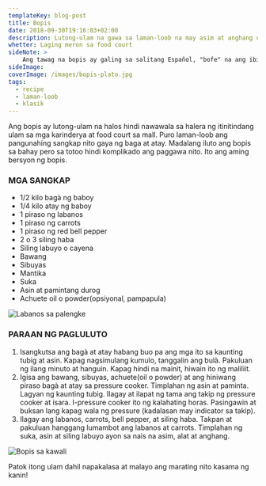 ```yaml
---
templateKey: blog-post
title: Bopis
date: 2018-09-30T19:16:03+02:00
description: Lutong-ulam na gawa sa laman-loob na may asim at anghang ulam na katakamtam.
whetter: Laging meron sa food court
sideNote: >
    Ang tawag na bopis ay galing sa salitang Español, "bofe" na ang ibig sabihin ay bagà ng hayop na siyang pangunahing sangkap ng putahe.
sideImage:
coverImage: /images/bopis-plato.jpg
tags:
  - recipe
  - laman-loob
  - klasik
---
```


Ang bopis ay lutong-ulam na halos hindi nawawala sa halera ng itinitindang ulam sa mga karinderya at food court sa mall. Puro laman-loob ang pangunahing sangkap nito gaya ng baga at atay. Madalang iluto ang bopis sa bahay pero sa totoo hindi komplikado ang paggawa nito. Ito ang aming bersyon ng bopis.

### MGA SANGKAP
- 1/2 kilo bagà ng baboy
- 1/4 kilo atay ng baboy
- 1 piraso ng labanos
- 1 piraso ng carrots
- 1 piraso ng red bell pepper
- 2 o 3 siling haba
- Siling labuyo o cayena
- Bawang
- Sibuyas
- Mantika
- Suka
- Asin at pamintang durog
- Achuete oil o powder(opsiyonal, pampapula)

![Labanos sa palengke](/images/labanos-palengke.jpg)

### PARAAN NG PAGLULUTO
1. Isangkutsa ang bagà at atay habang buo pa ang mga ito sa kaunting tubig at asin. Kapag nagsimulang kumulo, tanggalin ang bulà. Pakuluan ng ilang minuto at hanguin. Kapag hindi na mainit, hiwain ito ng maliliit.
2. Igisa ang bawang, sibuyas, achuete(oil o powder) at ang hiniwang piraso bagà at atay sa pressure cooker. Timplahan ng asin at paminta. Lagyan ng kaunting tubig. Ilagay at ilapat ng tama ang takip ng pressure cooker at isara. I-pressure cooker ito ng kalahating horas. Pasingawin at buksan lang kapag wala ng pressure (kadalasan may indicator sa takip).
3. Ilagay ang labanos, carrots, bell pepper, at siling haba. Takpan at pakuluan hanggang lumambot ang labanos at carrots. Timplahan ng suka, asin at siling labuyo ayon sa nais na asim, alat at anghang. 

![Bopis sa kawali](/images/bopis-wok.jpg)

Patok itong ulam dahil napakalasa at malayo ang marating nito kasama ng kanin!



